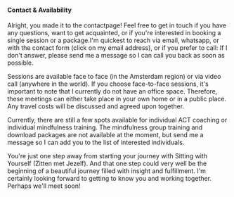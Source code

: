 #### Contact & Availability

Alright, you made it to the contactpage! Feel free to get in touch if you have any questions, want to get acquainted, or if you're interested in booking a single session or a package.I'm quickest to reach via email, whatsapp, or with the contact form (click on my email address), or if you prefer to call: If I don't answer, please send me a message so I can call you back as soon as possible.

Sessions are available face to face (in the Amsterdam region) or via video call (anywhere in the world). If you choose face-to-face sessions, it's important to note that I currently do not have an office space. Therefore, these meetings can either take place in your own home or in a public place. Any travel costs will be discussed and agreed upon together.

Currently, there are still a few spots available for individual ACT coaching or individual mindfulness training. The mindfulness group training and download packages are not available at the moment, but send me a message so I can add you to the list of interested individuals.
 
You're just one step away from starting your journey with Sitting with Yourself (Zitten met Jezelf). And that one step could very well be the beginning of a beautiful journey filled with insight and fulfillment. I'm certainly looking forward to getting to know you and working together. Perhaps we'll meet soon!
